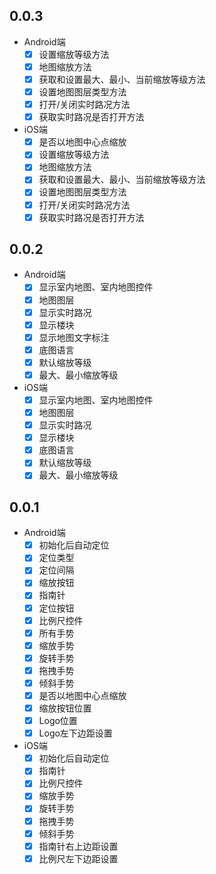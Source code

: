 ## 0.0.3

- Android端
  - [x] 设置缩放等级方法
  - [x] 地图缩放方法
  - [x] 获取和设置最大、最小、当前缩放等级方法
  - [x] 设置地图图层类型方法
  - [x] 打开/关闭实时路况方法
  - [x] 获取实时路况是否打开方法

- iOS端
  - [x] 是否以地图中心点缩放
  - [x] 设置缩放等级方法
  - [x] 地图缩放方法
  - [x] 获取和设置最大、最小、当前缩放等级方法
  - [x] 设置地图图层类型方法
  - [x] 打开/关闭实时路况方法
  - [x] 获取实时路况是否打开方法

## 0.0.2

- Android端
  - [x] 显示室内地图、室内地图控件
  - [x] 地图图层
  - [x] 显示实时路况
  - [x] 显示楼块
  - [x] 显示地图文字标注
  - [x] 底图语言
  - [x] 默认缩放等级
  - [x] 最大、最小缩放等级

- iOS端
  - [x] 显示室内地图、室内地图控件
  - [x] 地图图层
  - [x] 显示实时路况
  - [x] 显示楼块
  - [x] 底图语言
  - [x] 默认缩放等级
  - [x] 最大、最小缩放等级

## 0.0.1

- Android端
  - [x] 初始化后自动定位
  - [x] 定位类型
  - [x] 定位间隔
  - [x] 缩放按钮
  - [x] 指南针
  - [x] 定位按钮
  - [x] 比例尺控件
  - [x] 所有手势
  - [x] 缩放手势
  - [x] 旋转手势
  - [x] 拖拽手势
  - [x] 倾斜手势
  - [x] 是否以地图中心点缩放
  - [x] 缩放按钮位置
  - [x] Logo位置
  - [x] Logo左下边距设置
    
- iOS端
  - [x] 初始化后自动定位
  - [x] 指南针
  - [x] 比例尺控件
  - [x] 缩放手势
  - [x] 旋转手势
  - [x] 拖拽手势
  - [x] 倾斜手势
  - [x] 指南针右上边距设置
  - [x] 比例尺左下边距设置
